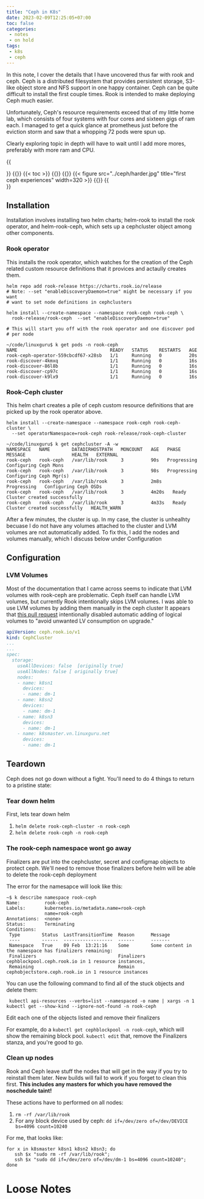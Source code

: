```yaml
---
title: "Ceph in K8s"
date: 2023-02-09T12:25:05+07:00
toc: false
categories:
 - notes
 - on hold
tags:
 - k8s
 - ceph
---
```



In this note, I cover the details that I have uncovered thus far with rook and
ceph.  Ceph is a distributed filesystem that provides persistent storage,
S3-like object store and NFS support in one happy container.  Ceph can be quite
difficult to install the first couple times. Rook is intended to make deploying
Ceph much easier.  

<!--more-->

Unfortunately, Ceph's resource requirements exceed that of my little home lab,
which consists of four systems with four cores and sixteen gigs of ram each.  I
managed to get a quick glance at prometheus just before the eviction storm and
saw that a whopping 72 pods were spun up.

Clearly exploring topic in depth will have to wait until I add more mores,
preferably with more ram and CPU.

{{<section>}}
{{<column width="60em">}}
{{< toc >}}
{{</column>}}
{{<column width="40em">}}
{{< figure src="../ceph/harder.jpg" title="first ceph experiences" width=320 >}}
{{</column>}}
{{</section>}}



## Installation

Installation involves installing two helm charts;  helm-rook to install the
rook operator, and helm-rook-ceph, which sets up a cephcluster object among
other components.


### Rook operator
This installs the rook operator, which watches for the creation of the 
Ceph related custom resource definitions that it provices and actaully
creates them.


```
helm repo add rook-release https://charts.rook.io/release
# Note: --set "enableDiscoveryDaemon=true" might be necessary if you want
# want to set node definitions in cephclusters

helm install --create-namespace --namespace rook-ceph rook-ceph \
  rook-release/rook-ceph  --set "enableDiscoveryDaemon=true"

# This will start you off with the rook operator and one discover pod
# per node

~/code/linuxguru$ k get pods -n rook-ceph
NAME                                  READY   STATUS    RESTARTS   AGE
rook-ceph-operator-559cbcdf67-x28sb   1/1     Running   0          20s
rook-discover-4kmxq                   1/1     Running   0          16s
rook-discover-86l8b                   1/1     Running   0          16s
rook-discover-cp97c                   1/1     Running   0          16s
rook-discover-k9lx9                   1/1     Running   0          16s

```



### Rook-Ceph cluster
This helm chart creates a pile of ceph custom resource definitions that are
picked up by the rook operator above.

```
helm install --create-namespace --namespace rook-ceph rook-ceph-cluster \ 
  --set operatorNamespace=rook-ceph rook-release/rook-ceph-cluster

~/code/linuxguru$ k get cephcluster -A -w
NAMESPACE   NAME        DATADIRHOSTPATH   MONCOUNT   AGE   PHASE         MESSAGE                 HEALTH   EXTERNAL
rook-ceph   rook-ceph   /var/lib/rook     3          90s   Progressing   Configuring Ceph Mons
rook-ceph   rook-ceph   /var/lib/rook     3          98s   Progressing   Configuring Ceph Mgr(s)
rook-ceph   rook-ceph   /var/lib/rook     3          2m8s   Progressing   Configuring Ceph OSDs
rook-ceph   rook-ceph   /var/lib/rook     3          4m20s   Ready         Cluster created successfully
rook-ceph   rook-ceph   /var/lib/rook     3          4m33s   Ready         Cluster created successfully   HEALTH_WARN
```

After a few minutes, the cluster is up. In my case, the cluster is unhealhty
becuase I do not have any volumes attached to the cluster and LVM volumes are
not automatically added. To fix this, I add the nodes and volumes manually,
which I discuss below under Configuration


## Configuration

### LVM Volumes

Most of the documentation that I came across seems to indicate that LVM volumes
with rook-ceph are problematic. Ceph itself can handle LVM volumes, but
currently Rook intentionally skips LVM volumes. I was able to use LVM volumes
by adding them manually in the ceph cluster It appears that [this pull
request](https://github.com/rook/rook/pull/7967) intentionally disabled
automatic adding of logical volumes to "avoid unwanted LV consumption on
upgrade."


```yaml
apiVersion: ceph.rook.io/v1
kind: CephCluster
...
...
spec:
  storage:
    useAllDevices: false  [originally true]
    useAllNodes: false [ originally true]
    nodes:
    - name: k8sn1
      devices:
      - name: dm-1
    - name: k8sn2
      devices:
      - name: dm-1
    - name: k8sn3
      devices:
      - name: dm-1
    - name: k8smaster.vn.linuxguru.net
      devices:
      - name: dm-1
```

## Teardown

Ceph does not go down without a fight. You'll need to do 4 things to return to
a pristine state:

### Tear down helm
First, lets tear down helm

 1. `helm delete rook-ceph-cluster -n rook-ceph`
 2. `helm delete rook-ceph -n rook-ceph`


### The rook-ceph namespace wont go away

Finalizers are put into the cephcluster, secret and configmap objects to
protect ceph. We'll need to remove those finalizers before helm will be
able to delete the rook-ceph deployment

The error for the namesapce will look like this:
```
~$ k describe namespace rook-ceph
Name:         rook-ceph
Labels:       kubernetes.io/metadata.name=rook-ceph
              name=rook-ceph
Annotations:  <none>
Status:       Terminating
Conditions:
 Type        Status  LastTransitionTime  Reason      Message
 ----        ------  ------------------  ------      -------
 Namespace   True    09 Feb  13:21:16    Some        Some content in the namespace has finalizers remaining:
 Finalizers                              Finalizers  cephblockpool.ceph.rook.io in 1 resource instances,
 Remaining                               Remain      cephobjectstore.ceph.rook.io in 1 resource instances
```

You can use the following command to find all of the stuck objects and 
delete them:


` kubectl api-resources --verbs=list --namespaced -o name | xargs -n 1 kubectl get --show-kind --ignore-not-found -n rook-ceph`

Edit each one of the objects listed and remove their finalizers

For example, do a `kubectl get cephblockpool -n rook-ceph`, which will show the
remaining block pool. `kubectl edit` that, remove  the Finalizers stanza, and
you're good to go.


### Clean up nodes

Rook and Ceph leave stuff the nodes that will get in the way if you try to
reinstall them later.  New builds will fail to work if you forget to clean this
first. **This includes any masters for which you have removed the noschedule
taint!**

These actions have to performed on all nodes:

 1. `rm -rf /var/lib/rook`
 2. For any block device used by ceph:  `dd if=/dev/zero of=/dev/DEVICE bs=4096
    count=10240`

For me, that looks like:

```shell
for x in k8smaster k8sn1 k8sn2 k8sn3; do
   ssh $x "sudo rm -rf /var/lib/rook";
   ssh $x "sudo dd if=/dev/zero of=/dev/dm-1 bs=4096 count=10240";
done
```


# Loose Notes



